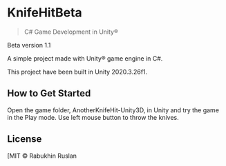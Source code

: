 # KnifeHitBeta
 
> C# Game Development in Unity®

Beta version 1.1



A simple project made with Unity® game engine in C#.

This project have been built in Unity 2020.3.26f1.

## How to Get Started

Open the game folder, AnotherKnifeHit-Unity3D, in Unity and try the game in the Play mode. Use left mouse button to throw the knives.

## License

[MIT © Rabukhin Ruslan
